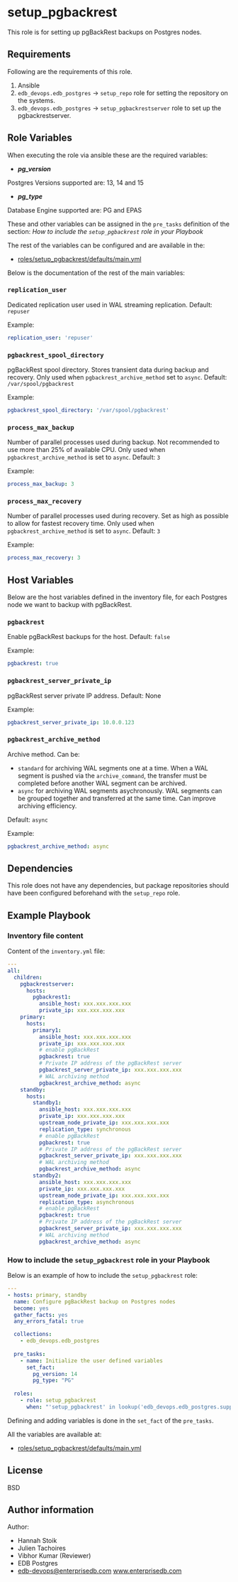 # setup_pgbackrest

This role is for setting up pgBackRest backups on Postgres nodes.

## Requirements

Following are the requirements of this role.
  1. Ansible
  2. `edb_devops.edb_postgres` -> `setup_repo` role for setting the repository on
     the systems.
  3. `edb_devops.edb_postgres` -> `setup_pgbackrestserver` role to set up the pgbackrestserver.

## Role Variables

When executing the role via ansible these are the required variables:

  * ***pg_version***

  Postgres Versions supported are: 13, 14 and 15

  * ***pg_type***

  Database Engine supported are: PG and EPAS

These and other variables can be assigned in the `pre_tasks` definition of the
section: *How to include the `setup_pgbackrest` role in your Playbook*

The rest of the variables can be configured and are available in the:

  * [roles/setup_pgbackrest/defaults/main.yml](./defaults/main.yml)

Below is the documentation of the rest of the main variables:

### `replication_user`

Dedicated replication user used in WAL streaming replication. Default: `repuser`

Example:
```yaml
replication_user: 'repuser'
```

### `pgbackrest_spool_directory`

pgBackRest spool directory. Stores transient data during backup and recovery. Only used when `pgbackrest_archive_method` set to `async`. Default: `/var/spool/pgbackrest`

Example:
```yaml
pgbackrest_spool_directory: '/var/spool/pgbackrest'
```

### `process_max_backup`

Number of parallel processes used during backup. Not recommended to use more than 25% of available CPU. Only used when 
`pgbackrest_archive_method` is set to `async`. Default: `3`

Example:
```yaml
process_max_backup: 3
```

### `process_max_recovery`

Number of parallel processes used during recovery. Set as high as possible to allow for fastest recovery time. Only used 
when `pgbackrest_archive_method` is set to `async`. Default: `3`

Example:
```yaml
process_max_recovery: 3
```

## Host Variables

Below are the host variables defined in the inventory file, for each Postgres node we want to backup with pgBackRest.

### `pgbackrest`

Enable pgBackRest backups for the host. Default: `false`

Example:
```yaml
pgbackrest: true
```

### `pgbackrest_server_private_ip`

pgBackRest server private IP address. Default: None

Example:
```yaml
pgbackrest_server_private_ip: 10.0.0.123
```

### `pgbackrest_archive_method`

Archive method. Can be:
  * `standard` for archiving WAL segments one at a time. When a WAL segment is pushed via the `archive_command`, 
     the transfer must be completed before another WAL segment can be archived.   
  * `async` for archiving WAL segments asychronously. WAL segments can be grouped together and transferred at the same 
     time. Can improve archiving efficiency. 

Default: `async`

Example:
```yaml
pgbackrest_archive_method: async
```

## Dependencies

This role does not have any dependencies, but package repositories should have been 
configured beforehand with the `setup_repo` role.

## Example Playbook

### Inventory file content

Content of the `inventory.yml` file:

```yaml
---
all:
  children:
    pgbackrestserver:
      hosts:
        pgbackrest1:
          ansible_host: xxx.xxx.xxx.xxx
          private_ip: xxx.xxx.xxx.xxx
    primary:
      hosts:
        primary1:
          ansible_host: xxx.xxx.xxx.xxx
          private_ip: xxx.xxx.xxx.xxx
          # enable pgBackRest
          pgbackrest: true
          # Private IP address of the pgBackRest server
          pgbackrest_server_private_ip: xxx.xxx.xxx.xxx
          # WAL archiving method 
          pgbackrest_archive_method: async
    standby:
      hosts:
        standby1:
          ansible_host: xxx.xxx.xxx.xxx
          private_ip: xxx.xxx.xxx.xxx
          upstream_node_private_ip: xxx.xxx.xxx.xxx
          replication_type: synchronous
          # enable pgBackRest
          pgbackrest: true
          # Private IP address of the pgBackRest server
          pgbackrest_server_private_ip: xxx.xxx.xxx.xxx
          # WAL archiving method 
          pgbackrest_archive_method: async
        standby2:
          ansible_host: xxx.xxx.xxx.xxx
          private_ip: xxx.xxx.xxx.xxx
          upstream_node_private_ip: xxx.xxx.xxx.xxx
          replication_type: asynchronous
          # enable pgBackRest
          pgbackrest: true
          # Private IP address of the pgBackRest server
          pgbackrest_server_private_ip: xxx.xxx.xxx.xxx
          # WAL archiving method 
          pgbackrest_archive_method: async
```

### How to include the `setup_pgbackrest` role in your Playbook

Below is an example of how to include the `setup_pgbackrest` role:

```yaml
---
- hosts: primary, standby
  name: Configure pgBackRest backup on Postgres nodes
  become: yes
  gather_facts: yes
  any_errors_fatal: true

  collections: 
    - edb_devops.edb_postgres
    
  pre_tasks:
    - name: Initialize the user defined variables
      set_fact:
        pg_version: 14
        pg_type: "PG"
        
  roles:
    - role: setup_pgbackrest
      when: "'setup_pgbackrest' in lookup('edb_devops.edb_postgres.supported_roles', wantlist=True)"
```

Defining and adding variables is done in the `set_fact` of the `pre_tasks`.

All the variables are available at:

  * [roles/setup_pgbackrest/defaults/main.yml](./defaults/main.yml)

## License

BSD

## Author information

Author:

  * Hannah Stoik
  * Julien Tachoires
  * Vibhor Kumar (Reviewer)
  * EDB Postgres
  * edb-devops@enterprisedb.com www.enterprisedb.com